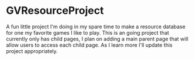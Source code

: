 # GVResourceProject
A fun little project I'm doing in my spare time to make a resource database for one my favorite games I like to play. This is an going project that currently only has child pages, I plan on adding a main parent page that will allow users to access each child page. As I learn more I'll update this project appropriately. 
